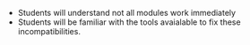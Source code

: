 - Students will understand not all modules work immediately
- Students will be familiar with the tools avaialable to fix these incompatibilities.
